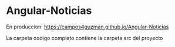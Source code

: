# Angular-Noticias

En produccion: https://campos4guzman.github.io/Angular-Noticias

La carpeta codigo completo contiene la carpeta src del proyecto
